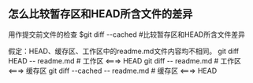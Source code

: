 ## 怎么比较暂存区和HEAD所含文件的差异

用作提交前文件的检查
$git diff --cached  #比较暂存区和HEAD所含文件差异

假定：HEAD、缓存区、工作区中的readme.md文件内容均不相同。
git diff HEAD -- readme.md # 工作区 <===> HEAD
git diff -- readme.md # 工作区 <===> 缓存区
git diff --cached -- readme.md # 缓存区 <===> HEAD